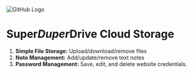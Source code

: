 ![GitHub Logo](1.png)


# Super*Duper*Drive Cloud Storage


1. **Simple File Storage:** Upload/download/remove files
2. **Note Management:** Add/update/remove text notes
3. **Password Management:** Save, edit, and delete website credentials.  

